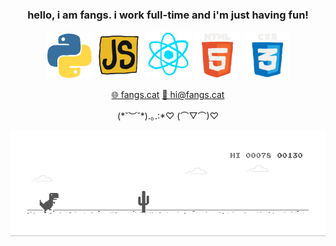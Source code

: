 <div align='center'>

### hello, i am fangs. i work full-time and i'm just having fun!

<img src="assets/python.gif" width="75">
<img src="assets/js.gif" width="75">
<img src="assets/react.gif" width="75">
<img src="assets/html5.gif" width="75">
<img src="assets/css.gif" width="75">

[🌐 fangs.cat](https://fangs.cat/) [📩 hi@fangs.cat](mailto:hi@fangs.cat)

(\*˘︶˘\*).｡.:*♡  (⌒▽⌒)♡

![dino game](assets/dino.gif)

</div>
